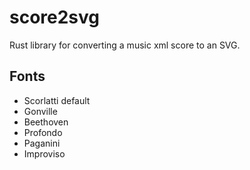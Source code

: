 # score2svg
Rust library for converting a music xml score to an SVG.

## Fonts
- Scorlatti default
- Gonville
- Beethoven
- Profondo
- Paganini
- Improviso
